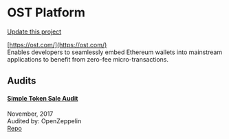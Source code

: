 
# OST Platform

[Update this project](https://github.com/ConsenSys/blockchainSecurityDB/edit/master/projects/ost-platform.json)
  
[https://ost.com/](https://ost.com/)<br>
Enables developers to seamlessly embed Ethereum wallets into mainstream applications to benefit from zero-fee micro-transactions.


## Audits



#### [Simple Token Sale Audit](https://blog.openzeppelin.com/simple-token-sale-audit-30e5f2365463/)

November, 2017<br>
Audited by: OpenZeppelin<br>
[Repo](https://github.com/OpenSTFoundation/SimpleTokenSale/tree/66025fede245a382ef6ed9f32dd0ecd1da34301f/contracts)
      

  



